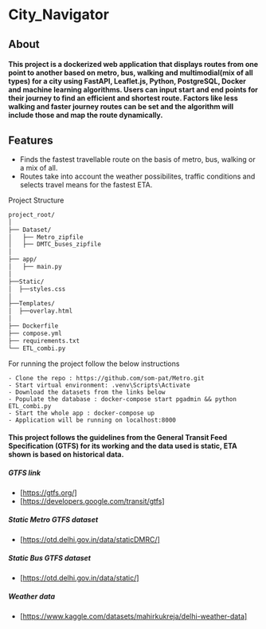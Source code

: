 # City_Navigator

## About

#### This project is a dockerized web application that displays routes from one point to another based on metro, bus, walking and multimodial(mix of all types) for a city using FastAPI, Leaflet.js, Python, PostgreSQL, Docker and machine learning algorithms. Users can input start and end points for their journey to find an efficient and shortest route. Factors like less walking and faster journey routes can be set and the algorithm will include those and map the route dynamically.

## Features

- Finds the fastest travellable route on the basis of metro, bus, walking or a mix of all.
- Routes take into account the weather possibilites, traffic conditions and selects travel means for the fastest ETA. 


Project Structure
``` bash
project_root/
│
├── Dataset/
│   ├── Metro_zipfile
│   ├── DMTC_buses_zipfile
│
├── app/
│   ├── main.py
│   
├──Static/
│  ├──styles.css
│
├──Templates/
│  ├──overlay.html
│ 
├── Dockerfile
├── compose.yml
├── requirements.txt
└── ETL_combi.py
```

For running the project follow the below instructions 
```
- Clone the repo : https://github.com/som-pat/Metro.git 
- Start virtual environment: .venv\Scripts\Activate
- Download the datasets from the links below
- Populate the database : docker-compose start pgadmin && python ETL_combi.py
- Start the whole app : docker-compose up
- Application will be running on localhost:8000
```
#### This project follows the guidelines from the General Transit Feed Specification (GTFS) for its working and the data used is static, ETA shown is based on historical data.
##### GTFS link 
- [https://gtfs.org/]
- [https://developers.google.com/transit/gtfs]
##### Static Metro GTFS dataset
- [https://otd.delhi.gov.in/data/staticDMRC/]
##### Static Bus GTFS dataset
- [https://otd.delhi.gov.in/data/static/]
##### Weather data
- [https://www.kaggle.com/datasets/mahirkukreja/delhi-weather-data]
